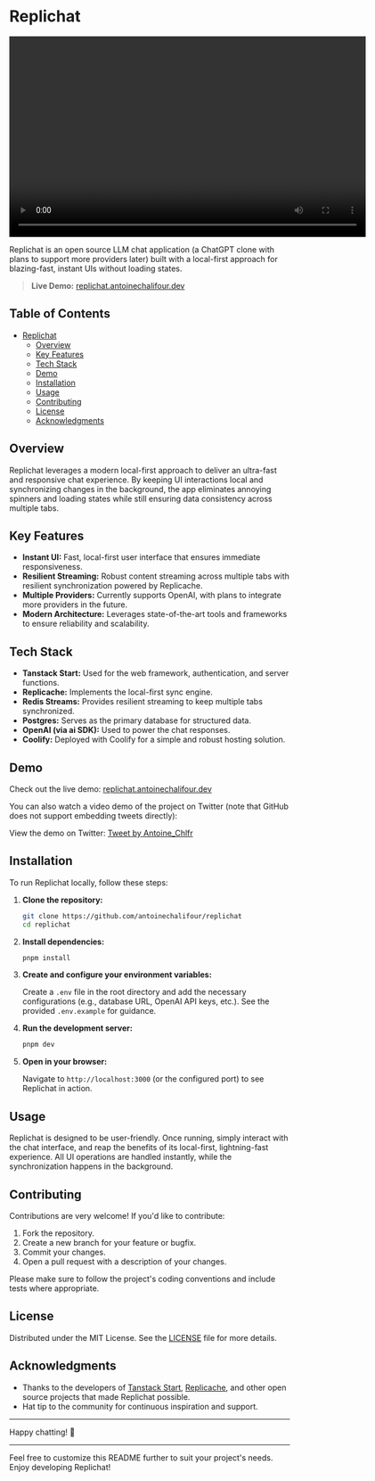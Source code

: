 # Replichat

<video width="640" height="360" controls>
  <source src="demo/demo.mp4" type="video/mp4">
  Your browser does not support the video tag.
</video>

Replichat is an open source LLM chat application (a ChatGPT clone with plans to support more providers later) built with a local-first approach for blazing-fast, instant UIs without loading states.

> **Live Demo:** [replichat.antoinechalifour.dev](https://replichat.antoinechalifour.dev/)

## Table of Contents

- [Replichat](#replichat)
    - [Overview](#overview)
    - [Key Features](#key-features)
    - [Tech Stack](#tech-stack)
    - [Demo](#demo)
    - [Installation](#installation)
    - [Usage](#usage)
    - [Contributing](#contributing)
    - [License](#license)
    - [Acknowledgments](#acknowledgments)

## Overview

Replichat leverages a modern local-first approach to deliver an ultra-fast and responsive chat experience. By keeping UI interactions local and synchronizing changes in the background, the app eliminates annoying spinners and loading states while still ensuring data consistency across multiple tabs.

## Key Features

- **Instant UI:** Fast, local-first user interface that ensures immediate responsiveness.
- **Resilient Streaming:** Robust content streaming across multiple tabs with resilient synchronization powered by Replicache.
- **Multiple Providers:** Currently supports OpenAI, with plans to integrate more providers in the future.
- **Modern Architecture:** Leverages state-of-the-art tools and frameworks to ensure reliability and scalability.

## Tech Stack

- **Tanstack Start:** Used for the web framework, authentication, and server functions.
- **Replicache:** Implements the local-first sync engine.
- **Redis Streams:** Provides resilient streaming to keep multiple tabs synchronized.
- **Postgres:** Serves as the primary database for structured data.
- **OpenAI (via ai SDK):** Used to power the chat responses.
- **Coolify:** Deployed with Coolify for a simple and robust hosting solution.

## Demo

Check out the live demo: [replichat.antoinechalifour.dev](https://replichat.antoinechalifour.dev/)

You can also watch a video demo of the project on Twitter (note that GitHub does not support embedding tweets directly):

View the demo on Twitter: [Tweet by Antoine_Chlfr](https://x.com/Antoine_Chlfr/status/1912469920421388680)

## Installation

To run Replichat locally, follow these steps:

1. **Clone the repository:**
   ```bash
   git clone https://github.com/antoinechalifour/replichat
   cd replichat
   ```

2. **Install dependencies:**
   ```bash
   pnpm install
   ```

3. **Create and configure your environment variables:**

   Create a `.env` file in the root directory and add the necessary configurations (e.g., database URL, OpenAI API keys, etc.). See the provided `.env.example` for guidance.

4. **Run the development server:**
   ```bash
   pnpm dev
   ```

5. **Open in your browser:**

   Navigate to `http://localhost:3000` (or the configured port) to see Replichat in action.

## Usage

Replichat is designed to be user-friendly. Once running, simply interact with the chat interface, and reap the benefits of its local-first, lightning-fast experience. All UI operations are handled instantly, while the synchronization happens in the background.

## Contributing

Contributions are very welcome! If you'd like to contribute:

1. Fork the repository.
2. Create a new branch for your feature or bugfix.
3. Commit your changes.
4. Open a pull request with a description of your changes.

Please make sure to follow the project's coding conventions and include tests where appropriate.

## License

Distributed under the MIT License. See the [LICENSE](LICENSE) file for more details.

## Acknowledgments

- Thanks to the developers of [Tanstack Start](https://tanstack.com/start), [Replicache](https://replicache.dev/), and other open source projects that made Replichat possible.
- Hat tip to the community for continuous inspiration and support.

---

Happy chatting! 🫶

---

Feel free to customize this README further to suit your project's needs. Enjoy developing Replichat!